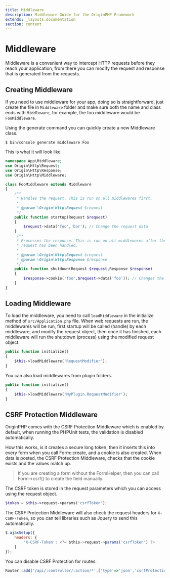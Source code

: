 ```yaml
---
title: Middleware
description: Middleware Guide for the OriginPHP Framework
extends: _layouts.documentation
section: content
---
```

# Middleware

Middleware is a convenient way to intercept HTTP requests before they reach your application, from there you can modify the request and response that is generated from the requests.

## Creating Middleware

If you need to use middleware for your app, doing so is straightforward, just create the file in `Middleware` folder and make sure both the name and class ends with `Middleware`, for example, the foo middleware would be `FooMiddleware`.

Using the generate command you can quickly create a new Middleware class.

```linux
$ bin/console generate middleware Foo
```

This is what it will look like

```php
namespace App\Middleware;
use Origin\Http\Request;
use Origin\Http\Response;
use Origin\Http\Middleware;

class FooMiddleware extends Middleware
{
    /**
     * Handles the request. This is run on all middlewares first.
     *
     * @param \Origin\Http\Request $request
     */
    public function startup(Request $request) 
    {
        $request->data('foo','bar'); // Change the request data
    }
     /**
     * Processes the response. This is run on all middlewares after the
     * request has been handled.
     *
     * @param \Origin\Http\Request $request
     * @param \Origin\Http\Response $response
     */
    public function shutdown(Request $request,Response $response)
    {
        $response->cookie('foo',$request->data('foo')); // Changes the response
    }
}
```

## Loading Middleware

To load the middleware, you need to call `loadMiddleware` in the initialize method of `src/Application.php` file. When web requests are run, the middlewares will be run, first startup will be called (handle) by each middleware, and modify the request object, then once it has finished, each middleware will run the shutdown (process) using the modified request object.

```php
public function initialize()
{
    $this->loadMiddleware('RequestModifier');
}
```

You can also load middlewares from plugin folders.

```php
public function initialize()
{
    $this->loadMiddleware('MyPlugin.RequestModifier');
}
```

## CSRF Protection Middleware

OriginPHP comes with the CSRF Protection Middleware which is enabled by default, when running the PHPUnit tests, the validation is disabled automatically.

How this works, is it creates a secure long token, then it inserts this into every form when you call Form::create, and a cookie is also created. When data is posted, the CSRF Protection Middleware, checks that the cookie exists and the values match up.

> If you are creating a form without the FormHelper, then you can call Form->csrf() to create the field manually.

The CSRF token is stored in the request parameters which you can access using the request object.

```php
$token = $this->request->params('csrfToken');
```

The CSRF Protection Middleware will also check the request headers for `X-CSRF-Token`, so you can tell libraries such as Jquery to send this automatically.

```js
$.ajaxSetup({
    headers: {
        'X-CSRF-Token': <?= $this->request->params('csrfToken') ?>
    }
});
```

You can disable CSRF Protection for routes.

```js
Router::add('/api/:controller/:action/*',['type'=>'json','csrfProtection'=>false])
```